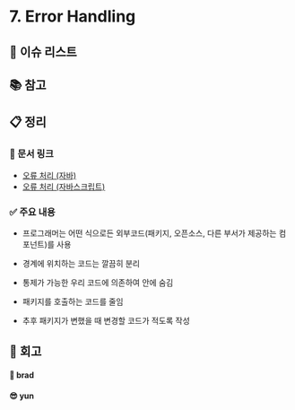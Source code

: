 # 7. Error Handling

## :pushpin: 이슈 리스트


## :books: 참고


## :clipboard: 정리

### :link: 문서 링크

- [오류 처리 (자바)](./heewhy_java.md)
- [오류 처리 (자바스크립트)](./brad_javascript.md)

### :white_check_mark: 주요 내용

- 프로그래머는 어떤 식으로든 외부코드(패키지, 오픈소스, 다른 부서가 제공하는 컴포넌트)를 사용

- 경계에 위치하는 코드는 깔끔히 분리

- 통제가 가능한 우리 코드에 의존하여 안에 숨김

- 패키지를 호출하는 코드를 줄임

- 추후 패키지가 변했을 때 변경할 코드가 적도록 작성

## :pray: 회고

#### :bread: brad

#### :sunglasses: yun
